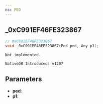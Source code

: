 ```yaml
---
ns: PED
---
```

## _0xC991EF46FE323867

```c
// 0xC991EF46FE323867
void _0xC991EF46FE323867(Ped ped, Any p1);
```

```
Not implemented.

NativeDB Introduced: v1207
```

## Parameters
* **ped**:
* **p1**:
